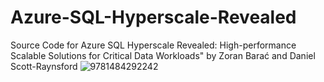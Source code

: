 # Azure-SQL-Hyperscale-Revealed
Source Code for Azure SQL Hyperscale Revealed: High-performance Scalable Solutions for Critical Data Workloads" by Zoran Barać and Daniel Scott-Raynsford
![9781484292242](https://user-images.githubusercontent.com/116119311/216450505-ca96db84-6567-4ce1-8aa5-056dda90b552.jpg)

